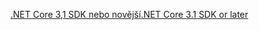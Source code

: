 [<span data-ttu-id="82f21-101">.NET Core 3,1 SDK nebo novější</span><span class="sxs-lookup"><span data-stu-id="82f21-101">.NET Core 3.1 SDK or later</span></span>](https://dotnet.microsoft.com/download/dotnet-core/3.1)
